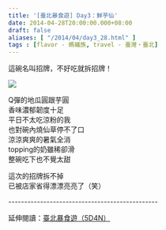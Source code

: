 ```yaml
---
title: '[臺北暴食遊] Day3：鮮芋仙'
date: 2014-04-28T20:00:00.000+08:00
draft: false
aliases: [ "/2014/04/day3_28.html" ]
tags : [flavor - 螞蟻族, travel - 臺灣・臺北]
---
```


這碗名叫招牌，不好吃就拆招牌！  

![](/images/taipei3j.jpg)

Q彈的地瓜圓跟芋圓  
香味濃郁韌度十足  
平日不太吃涼粉的我  
也對碗內燒仙草停不了口  
涼涼爽爽的暑氣全消  
topping的奶雖稀卻滑  
整碗吃下也不覺太甜  
  
這次的招牌拆不掉  
已被店家省得漂漂亮亮了（笑）  
  
\-----------------------------------------------  
  
延伸閱讀：[臺北暴食遊（5D4N）](https://hidie.net/taipei5d4n/)
